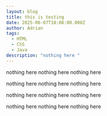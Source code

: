 ```yaml
---
layout: blog
title: this is testing
date: 2025-06-07T18:08:00.000Z
author: Adrian
tags:
  - HTML
  - CSS
  - Java
description: "nothing here "
---
```

nothing here nothing here nothing here 

nothing here nothing here nothing here 

nothing here nothing here nothing here 

nothing here nothing here nothing here
